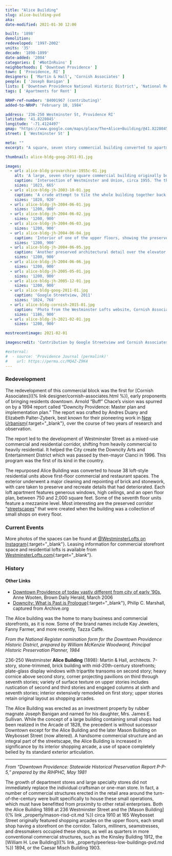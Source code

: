 ```yaml
---
title: "Alice Building"
slug: alice-building-pvd
aka:
date-modified: 2021-01-30 12:00

built: '1898'
demolition: 
redeveloped: '1997-2002'
units: '35'
decade: '1890-1899'
date-added: '2004'
categories: [ '#NotInRuins' ]
neighborhoods: [ 'Downtown Providence' ]
town: [ 'Providence, RI' ]
designers: [ 'Martin & Hall', 'Cornish Associates' ]
people: [ 'Joseph Banigan' ]
lists: [ 'Downtown Providence National Historic District', 'National Register of Historic Places' ]
tags: [ 'Apartments for Rent' ]

NRHP-ref-number: '84001967 (contributing)'
added-to-NRHP: 'February 10, 1984'

address: '236-250 Westminster St, Providence RI'
latitude: '41.8228045'
longitude: '-71.4124497'
gmap: "https://www.google.com/maps/place/The+Alice+Building/@41.8228045,-71.4124497,15z/data=!4m5!3m4!1s0x0:0xa9b1396cf0be82d2!8m2!3d41.8228045!4d-71.4124497"
street: [ 'Westminster St' ]

meta: ""
excerpt: "A square, seven story commercial building converted to apartments in the early aughts — a frontrunner to the downtown residential boom"

thumbnail: alice-bldg-goog-2011-01.jpg

images:
  - url: alice-bldg-provarchive-1955c-01.jpg
    alt: 'A large, seven story square commercial building originally built to house floors of indoor shopping pavillions. The first two floors have a commercial streetscape design, with more windows than supporting steel, while the remaining five floors are sheated in tan limestone, granite lintels, and a prominant copper cornice'
    caption: 'Intersection of Westminster and Union, circa 1955. The then Peerless building is on the left and the Alice building is on the right. Courtesy the Providence City Archives on Flickr'
    sizes: '1023, 665'
  - url: alice-bldg-jh-2003-10-01.jpg
    caption: 'A crude attempt to tile the whole building together back when digital cameras were a thing and phones with features that auto-stitched photos together didn’t exist'
    sizes: '1820, 920'
  - url: alice-bldg-jh-2004-06-01.jpg
    sizes: '1200, 900'
  - url: alice-bldg-jh-2004-06-02.jpg
    sizes: '1200, 900'
  - url: alice-bldg-jh-2004-06-03.jpg
    sizes: '1200, 900'
  - url: alice-bldg-jh-2004-06-04.jpg
    caption: 'Interior of one of the upper floors, showing the preserved individual storefront designs and surface finishes'
    sizes: '1200, 900'
  - url: alice-bldg-jh-2004-06-05.jpg
    caption: 'Another preserved architectural detail over the elevator bank'
    sizes: '1200, 900'
  - url: alice-bldg-jh-2004-06-06.jpg
    sizes: '1200, 900'
  - url: alice-bldg-jh-2005-05-01.jpg
    sizes: '1200, 900'
  - url: alice-bldg-jh-2005-12-01.jpg
    sizes: '1200, 900'
  - url: alice-bldg-goog-2011-01.jpg
    caption: 'Google Streetview, 2011'
    sizes: '1024, 768'
  - url: alice-bldg-cornish-2015-01.jpg
    caption: 'Photo from the Westminster Lofts website, Cornish Associates'
    sizes: '1186, 900'
  - url: alice-bldg-jh-2021-02-01.jpg
    sizes: '1200, 900'

mostrecentimage: 2021-02-01

imagescredit: 'Contribution by Google Streetview and Cornish Associates'

#external:
#  - source: 'Providence Journal (permalink)'
#    url: https://perma.cc/MQ4Z-Z9K4
---
```


### Redevelopment

The redevelopment of this commercial block was the first for [Cornish Associates]({% link designer/cornish-associates.html %}), early proponents of bringing residents downtown. Arnold “Buff” Chace’s vision was spurred on by a 1994 report called “Downcity Providence: Master plan and implementation plan.” The report was crafted by Andres Duany and Elizabeth Palter-Zyberk, best known for their pioneering work in [New Urbanism](//en.wikipedia.org/wiki/New_Urbanism){:target="_blank"}, over the course of two years of research and observation.

The report led to the development of Westminster Street as a mixed-use commercial and residential corridor, shifting from heavily commercial to heavily residential. It helped the City create the Downcity Arts and Entertainment District which was passed by then-mayor Cianci in 1996. This program was the first of its kind in the country.

The repurposed Alice Building was converted to house 38 loft-style residential units above first-floor commercial and restaurant spaces. The exterior underwent a major cleaning and repointing of brick and stonework, with care taken to preserve and recreate details that had deteriorated. Each loft apartment features generous windows, high ceilings, and an open floor plan, between 750 and 2,000 square feet. Some of the seventh floor units feature a mezzanine level. Most interesting are the preserved corridor “[streetscapes](#photo-alice-bldg-jh-2004-06-02)” that were created when the building was a collection of small shops on every floor.


### Current Events

More photos of the spaces can be found at [@WestminsterLofts on Instagram](//www.instagram.com/westminsterlofts/){:target="_blank"}. Leasing information for commercial storefront space and residential lofts is available from [WestminsterLofts.com](//westminsterlofts.com){:target="_blank"}.


### History

#### Other Links

+ [Downtown Providence of today vastly different from city of early ’90s](//www.browndailyherald.com/2006/03/13/downtown-providence-of-today-vastly-different-from-city-of-early-90s/), Anne Wooten, Brown Daily Herald, March 2006
+ [Downcity: What is Past is Prologue](//web.archive.org/web/20090608132510/http://philipmarshall.net/providence/downcity.htm){:target="_blank"}, Philip C. Marshall, captured from Archive.org

The Alice building was the home to many business and commercial storefronts, as it is now. Some of the brand names include Kay Jewelers, Fanny Farmer, and more recently, Tazza Caffe.

_From the National Register nomination form for the Downtown Providence Historic District, prepared by William McKenzie Woodward, Principal Historic Preservation Planner, 1984_

236-250 Westminster **Alice Building** (1898): Martin & Hall, architects. 7-story, stone-trimmed, brick building with mid-20th-century storefronts; plate-glass display windows with tripartite transoms on second story; heavy cornice above second story, corner projecting pavilions on third through seventh stories; variety of surface texture on upper stories includes rustication of second and third stories and engaged columns at sixth and seventh stories; interior extensively remodeled on first story; upper stories retain original layout as shopping arcades.

The Alice Building was erected as an investment property by rubber magnate Joseph Banigan and named for his daughter, Mrs. James E. Sullivan. While the concept of a large building containing small shops had been realized in the Arcade of 1828, the precedent is without successor Downtown except for the Alice Building and the later Mason Building on Weybosset Street (now altered). A handsome commercial structure and an integral part of the streetscape, the Alice Building is increased in significance by its interior shopping arcade, a use of space completely belied by its standard exterior articulation.

***

_From “Downtown Providence: Statewide Historical Preservation Report P-P-5,” prepared by the RIHPHC, May 1981_

The growth of department stores and large specialty stores did not immediately replace the individual craftsman or one-man store. In fact, a number of commercial structures erected in the retail area around the turn-of-the-century were built specifically to house these small operations, which must have benefitted from proximity to other retail enterprises. Both the Alice Building 1898 at 236 Westminster Street and the [Mason Building]({% link _property/mason-risd-cit.md %}) circa 1910 at 165 Weybosset Street originally featured shopping arcades on the upper floors, each small shop having a storefront on the corridor. Tailors, milliners, seamstresses, and dressmakers occupied these shops, as well as quarters in more conventional commercial structures, such as the Kinsley Building 1912, the [William H. Low Building]({% link _property/peerless-low-buildings-pvd.md %}) 1894, or the Caesar Misch Building 1903.
